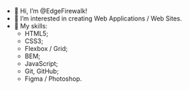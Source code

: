 - 👋 Hi, I’m @EdgeFirewalk!
- 👀 I’m interested in creating Web Applications / Web Sites.
- 🌱 My skills:
    * HTML5;
    * CSS3; <!-- (SCSS, Bootstrap) -->
    * Flexbox / Grid;
    * BEM;
    * JavaScript; <!-- (ES6) -->
    <!-- * Jest; -->
    <!-- * Vue 3 (Vue Router); -->
    <!-- * Pinia -->
    <!-- * REST API; -->
    <!-- * Webpack, Babel -->
    <!-- * npm -->
    * Git, GitHub;
    * Figma / Photoshop.
<!-- - 💞️ I’d like to collaborate on ###
- 📫 How to reach me: thedinsorpaswer2@mail.ru -->
